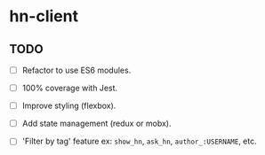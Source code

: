 # hn-client

## TODO

- [ ] Refactor to use ES6 modules.
- [ ] 100% coverage with Jest.
- [ ] Improve styling (flexbox).
- [ ] Add state management (redux or mobx).
- [ ] 'Filter by tag' feature ex: `show_hn`, `ask_hn`, `author_:USERNAME`, etc.

